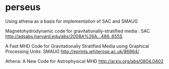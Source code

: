 # perseus
Using athena as a basis for implementation of SAC and SMAUG


Magnetohydrodynamic code for gravitationally-stratified media : SAC
http://adsabs.harvard.edu/abs/2008A%26A...486..655S

A Fast MHD Code for Gravitationally Stratified Media using Graphical Processing Units: SMAUG
http://eprints.whiterose.ac.uk/86864/

Athena: A New Code for Astrophysical MHD
http://arxiv.org/abs/0804.0402


